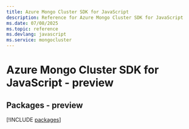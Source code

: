 ```yaml
---
title: Azure Mongo Cluster SDK for JavaScript
description: Reference for Azure Mongo Cluster SDK for JavaScript
ms.date: 07/08/2025
ms.topic: reference
ms.devlang: javascript
ms.service: mongocluster
---
```

# Azure Mongo Cluster SDK for JavaScript - preview
## Packages - preview
[!INCLUDE [packages](mongo-cluster-index.md)]
